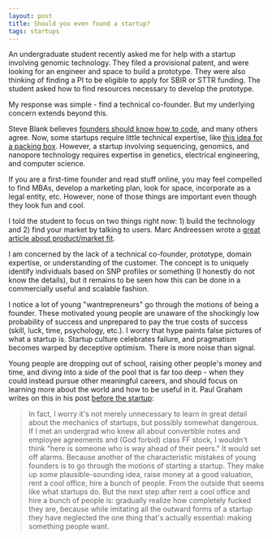 ```yaml
---
layout: post
title: Should you even found a startup?
tags: startups
---
```


An undergraduate student recently asked me for help with a startup involving genomic technology. They filed a provisional patent, and were looking for an engineer and space to build a prototype. They were also thinking of finding a PI to be eligible to apply for SBIR or STTR funding. The student asked how to find resources necessary to develop the prototype.

My response was simple - find a technical co-founder. But my underlying concern extends beyond this.

Steve Blank believes [founders should know how to code](http://steveblank.com/2014/09/03/should-founders-know-how-to-code/), and many others agree. Now, some startups require little technical expertise, like [this idea for a packing box](http://news.emory.edu/stories/2014/05/er_student_shark_tank_update/campus.html). However, a startup involving sequencing, genomics, and nanopore technology requires expertise in genetics, electrical engineering, and computer science.

If you are a first-time founder and read stuff online, you may feel compelled to find MBAs, develop a marketing plan, look for space, incorporate as a legal entity, etc. However, none of those things are important even though they look fun and cool.

I told the student to focus on two things right now: 1) build the technology and 2) find your market by talking to users. Marc Andreessen wrote a [great article about product/market fit](https://www.linkedin.com/pulse/marc-andreessen-product-market-fit-startups-marc-andreessen).

I am concerned by the lack of a technical co-founder, prototype, domain expertise, or understanding of the customer. The concept is to uniquely identify individuals based on SNP profiles or something (I honestly do not know the details), but it remains to be seen how this can be done in a commercially useful and scalable fashion.

I notice a lot of young "wantrepreneurs" go through the motions of being a founder. These motivated young people are unaware of the shockingly low probability of success and unprepared to pay the true costs of success (skill, luck, time, psychology, etc.). I worry that hype paints false pictures of what a startup is. Startup culture celebrates failure, and pragmatism becomes warped by deceptive optimism. There is more noise than signal.

Young people are dropping out of school, raising other people's money and time, and diving into a side of the pool that is far too deep - when they could instead pursue other meaningful careers, and should focus on learning more about the world and how to be useful in it. Paul Graham writes on this in his post [before the startup](http://www.paulgraham.com/before.html):

> In fact, I worry it's not merely unnecessary to learn in great detail about the mechanics of startups, but possibly somewhat dangerous. If I met an undergrad who knew all about convertible notes and employee agreements and (God forbid) class FF stock, I wouldn't think "here is someone who is way ahead of their peers." It would set off alarms. Because another of the characteristic mistakes of young founders is to go through the motions of starting a startup. They make up some plausible-sounding idea, raise money at a good valuation, rent a cool office, hire a bunch of people. From the outside that seems like what startups do. But the next step after rent a cool office and hire a bunch of people is: gradually realize how completely fucked they are, because while imitating all the outward forms of a startup they have neglected the one thing that's actually essential: making something people want.
